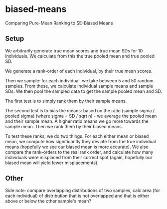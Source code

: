 # biased-means

Comparing Pure-Mean Ranking to SE-Biased Means

## Setup

We arbitrarily generate true mean scores and true mean SDs for 10 individuals. We calculate from this the true pooled mean and true pooled SD.

We generate a rank-order of each individual, by their true mean scores.

Then we sample: for each individual, we take between 5 and 50 random samples. From these, we calculate individual sample means and sample SDs. We then pool the sampled data to get the sample pooled mean and SD.

The first test is to simply rank them by their sample means.

The second test is to bias the means: based on the ratio (sample sigma / pooled sigma) (where sigma = SD / sqrt n) - we average the pooled mean and their sample mean. A higher ratio means we go more towards the sample mean. Then we rank them by their biased means.

To test these ranks, we do two things. For each either mean or biased mean, we compute how significantly they deviate from the true individual means (hopefully we see our biased mean is more accurate). We also compare the rank-orders to the real rank order, and calculate how many individuals were misplaced from their correct spot (again, hopefully our biased mean will yield fewer misplacements).

## Other

Side note: compare overlapping distributions of two samples, calc area (for each individual) of distribution that is not overlapped and that is either above or below the other sample's mean?
